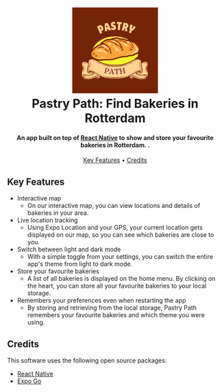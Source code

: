 
<h1 align=center>
  <br>
  <a href="https://github.com/Nelio-J/PastryPath"><img src="https://github.com/Nelio-J/PastryPath/blob/master/assets/PastryPath.png" alt="Pastry Path Logo" width="200"></a>
  <br>
  Pastry Path: Find Bakeries in Rotterdam
  <br>
</h1>

<h4 align="center">An app built on top of <a href="https://reactnative.dev/" target="_blank">React Native</a> to show and store your favourite bakeries in Rotterdam. .</h4>

<p align=center>
  <a href="#key-features">Key Features</a> •
  <a href="#credits">Credits</a>
</p>

## Key Features

* Interactive map
  - On our interactive map, you can view locations and details of bakeries in your area.
* Live location tracking
  - Using Expo Location and your GPS, your current location gets displayed on our map, so you can see which bakeries are close to you.
* Switch between light and dark mode
  - With a simple toggle from your settings, you can switch the entire app's theme from light to dark mode.
* Store your favourite bakeries
  - A list of all bakeries is displayed on the home menu. By clicking on the heart, you can store all your favourite bakeries to your local storage.
* Remembers your preferences even when restarting the app
  - By storing and retrieving from the local storage, Pastry Path remembers your favourite bakeries and which theme you were using.
 
## Credits

This software uses the following open source packages:

- [React Native](https://reactnative.dev/)
- [Expo Go](https://expo.dev/go)
